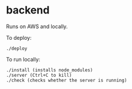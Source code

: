 # backend

Runs on AWS and locally.

To deploy: 
```
./deploy
```

To run locally: 
```
./install (installs node_modules)
./server (Ctrl+C to kill)
./check (checks whether the server is running)
```
